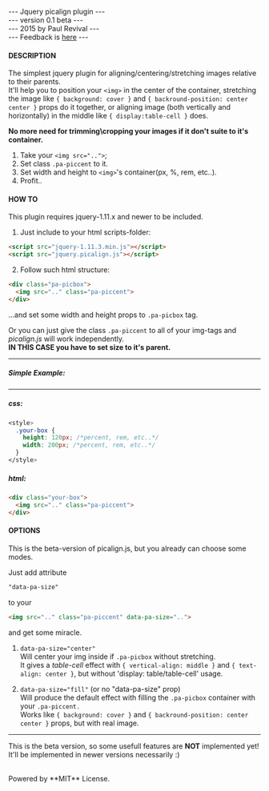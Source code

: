 --- Jquery picalign plugin --- <br/>
--- version 0.1 beta	   --- <br/>
--- 2015 by Paul Revival   --- <br/>
--- Feedback is [here](mailto:eternal.jest3r@gmail.com) ---

#### DESCRIPTION

The simplest jquery plugin for aligning/centering/stretching images
relative to their parents.<br />
It'll help you to position your `<img>` in the center of the container,
stretching the image like `{ background: cover }` and `{ backround-position: center center }` props do it together,
or aligning image (both vertically and horizontally) in the middle like `{ display:table-cell }` does.

**No more need for trimming\cropping your images if it don't suite to it's container.**

1. Take your `<img src="..">`;
2. Set class `.pa-piccent` to it.
3. Set width and height to `<img>`'s container(px, %, rem, etc..).
4. Profit..

#### HOW TO

This plugin requires jquery-1.11.x and newer to be included.

1. Just include to your html scripts-folder:
```html
<script src="jquery-1.11.3.min.js"></script>
<script src="jquery.picalign.js"></script>
```
2. Follow such html structure:
```html
<div class="pa-picbox">
  <img src=".." class="pa-piccent">
</div>
```

...and set some width and height props to `.pa-picbox` tag.

Or you can just give the class `.pa-piccent` to all of your img-tags
and *picalign.js* will work independently.<br />
**IN THIS CASE you have to set size to it's parent.**

---
##### *Simple Example:*
---

##### css:
```css
<style>
  .your-box {
    height: 120px; /*percent, rem, etc..*/
    width: 200px; /*percent, rem, etc..*/
  }
</style>
```
##### html:
```html
<div class="your-box">
  <img src=".." class="pa-piccent">
</div>
```

#### OPTIONS

This is the beta-version of picalign.js,
but you already can choose some modes.

Just add attribute
```html
"data-pa-size"
```
to your
```html
<img src=".." class="pa-piccent" data-pa-size="..">
```
and get some miracle.

1. `data-pa-size="center"`<br />
Will center your img inside if `.pa-picbox` without stretching.<br />
It gives a *table-cell* effect with `{ vertical-align: middle }` and `{ text-align: center }`,
but without 'display: table/table-cell' usage.

2. `data-pa-size="fill"` (or no "data-pa-size" prop)<br />
Will produce the default effect with filling
the `.pa-picbox` container with your `.pa-piccent.`<br />
Works like `{ background: cover }` and `{ backround-position: center center }` props,
but with real image.

---
This is the beta version, so some usefull features are **NOT** implemented yet! <br />
It'll be implemented in newer versions necessarily :)

<br />
Powered by **MIT** License.




